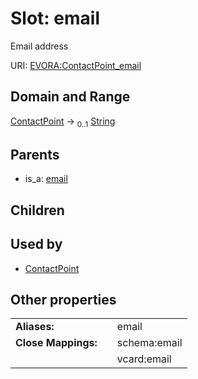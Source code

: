 
# Slot: email

Email address

URI: [EVORA:ContactPoint_email](https://evora-project.eu/ContactPoint_email)


## Domain and Range

[ContactPoint](ContactPoint.md) &#8594;  <sub>0..1</sub> [String](types/String.md)

## Parents

 *  is_a: [email](email.md)

## Children


## Used by

 * [ContactPoint](ContactPoint.md)

## Other properties

|  |  |  |
| --- | --- | --- |
| **Aliases:** | | email |
| **Close Mappings:** | | schema:email |
|  | | vcard:email |